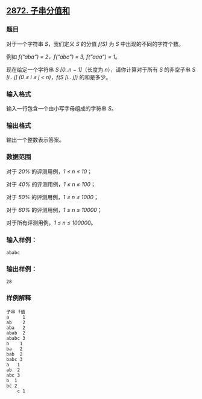 ## [2872. 子串分值和](https://www.acwing.com/problem/content/2875/)

### 题目

对于一个字符串 *S*，我们定义 *S* 的分值 *f(S)* 为 *S* 中出现的不同的字符个数。

例如 *f(“aba”) = 2，f(“abc”) = 3, f(“aaa”) = 1*。

现在给定一个字符串 *S [0..n − 1]*（长度为 *n*），请你计算对于所有 *S* 的非空子串 *S [i.. j] (0 ≤ i ≤ j < n)*，*f(S [i.. j])* 的和是多少。

### 输入格式

输入一行包含一个由小写字母组成的字符串 *S*。

### 输出格式

输出一个整数表示答案。

### 数据范围

对于 *20%* 的评测用例，*1 ≤ n ≤ 10*；

对于 *40%* 的评测用例，*1 ≤ n ≤ 100*；

对于 *50%* 的评测用例，*1 ≤ n ≤ 1000*；

对于 *60%* 的评测用例，*1 ≤ n ≤ 10000*；

对于所有评测用例，*1 ≤ n ≤ 100000*。

### 输入样例：

```
ababc
```

### 输出样例：

```
28
```

### 样例解释

```
子串 f值
a     1
ab    2
aba   2
abab  2
ababc 3
b    1
ba   2
bab  2
babc 3
a   1
ab  2
abc 3
b  1
bc 2
    c 1
```
